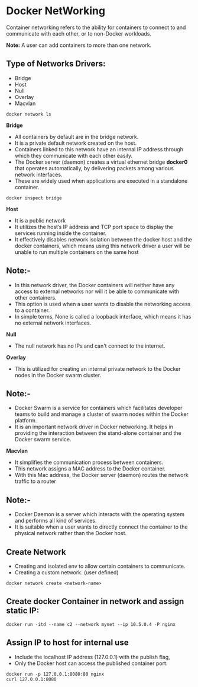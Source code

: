# Docker NetWorking 
Container networking refers to the ability for containers to connect to and communicate with each other, or to non-Docker workloads.

**Note:** A user can add containers to more than one network.

## Type of Networks Drivers:
- Bridge
- Host
- Null
- Overlay
- Macvlan
```
docker network ls
```

**Bridge**  
  - All containers by default are in the bridge network. 
  - It is a private default network created on the host.
  - Containers linked to this network have an internal IP address through which they communicate with each other easily.
  - The Docker server (daemon) creates a virtual ethernet bridge **docker0** that operates automatically, by delivering packets among various network interfaces.
  - These are widely used when applications are executed in a standalone container. 
 ```
 docker inspect bridge
 ```

**Host** 
  - It is a public network
  - It utilizes the host’s IP address and TCP port space to display the services running inside the container.
  - It effectively disables network isolation between the docker host and the docker containers, which means using this network driver a user will be unable to run multiple containers on the same host
## Note:-
  - In this network driver, the Docker containers will neither have any access to external networks nor will it be able to communicate with other containers.
  - This option is used when a user wants to disable the networking access to a container. 
  - In simple terms, None is called a loopback interface, which means it has no external network interfaces. 

**Null**
  - The null network has no IPs and can't connect to the internet.
 
**Overlay**
  - This is utilized for creating an internal private network to the Docker nodes in the Docker swarm cluster.
 ## Note:-
  - Docker Swarm is a service for containers which facilitates developer teams to build and manage a cluster of swarm nodes within the Docker platform.
  - It is an important network driver in Docker networking. It helps in providing the interaction between the stand-alone container and the Docker swarm service.

**Macvlan**
  - It simplifies the communication process between containers.
  - This network assigns a MAC address to the Docker container.
  - With this Mac address, the Docker server (daemon) routes the network traffic to a router
 ## Note:-
  - Docker Daemon is a server which interacts with the operating system and performs all kind of services.
  - It is suitable when a user wants to directly connect the container to the physical network rather than the Docker host.

## Create Network
  - Creating and isolated env to allow certain containers to communicate.
  - Creating a custom network. (user defined)
```
docker network create <network-name>
```

## Create docker Container in network and assign static IP:
```
docker run -itd --name c2 --network mynet --ip 10.5.0.4 -P nginx
```

## Assign IP to host for internal use
- Include the localhost IP address (127.0.0.1) with the publish flag, 
- Only the Docker host can access the published container port.
```
docker run -p 127.0.0.1:8080:80 nginx
curl 127.0.0.1:8080
```


